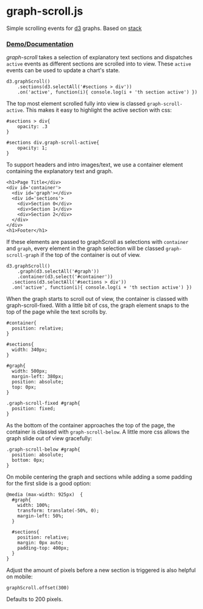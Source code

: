 # graph-scroll.js

Simple scrolling events for [d3](https://github.com/mbostock/d3) graphs. Based on [stack](https://github.com/mbostock/stack.git)

### [Demo/Documentation](http://1wheel.github.io/graph-scroll/)

*graph-scroll* takes a selection of explanatory text sections and dispatches `active` events as different sections are scrolled into to view. These `active` events can be used to update a chart's state.

```
d3.graphScroll()
    .sections(d3.selectAll('#sections > div'))
    .on('active', function(i){ console.log(i + 'th section active') })
```

The top most element scrolled fully into view is classed `graph-scroll-active`. This makes it easy to highlight the active section with css: 

```
#sections > div{
	opacity: .3
} 

#sections div.graph-scroll-active{
	opacity: 1;
}
```

To support headers and intro images/text, we use a container element containing the explanatory text and graph.

```
<h1>Page Title</div>
<div id='container'>
  <div id='graph'></div>
  <div id='sections'>
    <div>Section 0</div>
    <div>Section 1</div>
    <div>Section 2</div>
  </div>
</div>
<h1>Footer</h1>
```

If these elements are passed to graphScroll as selections with `container` and `graph`, every element in the graph selection will be classed `graph-scroll-graph` if the top of the container is out of view. 

```
d3.graphScroll()
	.graph(d3.selectAll('#graph'))
	.container(d3.select('#container'))
  .sections(d3.selectAll('#sections > div'))
  .on('active', function(i){ console.log(i + 'th section active') })

```

When the graph starts to scroll out of view, the container is classed with graph-scroll-fixed. With a little bit of css, the graph element snaps to the top of the page while the text scrolls by.


```
#container{
  position: relative;
}

#sections{
  width: 340px;
}

#graph{
  width: 500px;
  margin-left: 380px;
  position: absolute;
  top: 0px;
}

.graph-scroll-fixed #graph{
  position: fixed;
}
```


As the bottom of the container approaches the top of the page, the container is classed with `graph-scroll-below`. A little more css allows the graph slide out of view gracefully:

```
.graph-scroll-below #graph{
  position: absolute;
  bottom: 0px;
}
```

On mobile centering the graph and sections while adding a some padding for the first slide is a good option:

```
@media (max-width: 925px)  {
  #graph{
    width: 100%;
    transform: translate(-50%, 0);
    margin-left: 50%;
  }

  #sections{
    position: relative;
    margin: 0px auto;
    padding-top: 400px;
  }
}
```

Adjust the amount of pixels before a new section is triggered is also helpful on mobile:

```
graphScroll.offset(300)
```

Defaults to 200 pixels. 
